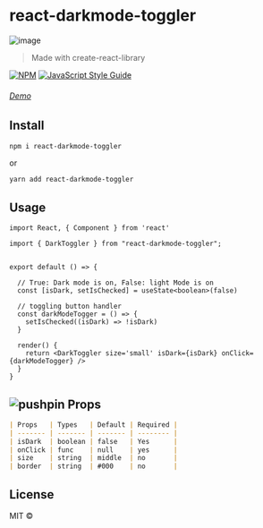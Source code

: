 # react-darkmode-toggler

![image](https://i.ibb.co/28G6dL7/darkmode.gif)

> Made with create-react-library

[![NPM](https://img.shields.io/npm/v/darkmode.svg)](https://www.npmjs.com/package/react-darkmode-toggler) [![JavaScript Style Guide](https://img.shields.io/badge/code_style-standard-brightgreen.svg)](https://standardjs.com)



###### [Demo](https://lifeeric.github.io/react-darkmode-toggler/)


## Install

```bash
npm i react-darkmode-toggler
```

or

```bash
yarn add react-darkmode-toggler
```

## Usage

```tsx
import React, { Component } from 'react'

import { DarkToggler } from "react-darkmode-toggler";


export default () => {

  // True: Dark mode is on, False: light Mode is on
  const [isDark, setIsChecked] = useState<boolean>(false)

  // toggling button handler
  const darkModeTogger = () => {
    setIsChecked((isDark) => !isDark)
  }

  render() {
    return <DarkToggler size='small' isDark={isDark} onClick={darkModeTogger} />
  }
}
```

## [](https://github.com/lifeeric)![pushpin](https://github.githubassets.com/images/icons/emoji/unicode/1f4cc.png) Props

```markdown
| Props   | Types   | Default | Required |
| ------- | ------- | ------- | -------- |
| isDark  | boolean | false   | Yes      |
| onClick | func    | null    | yes      |
| size    | string  | middle  | no       |
| border  | string  | #000    | no       |
```

## License

MIT © [](https://github.com/)
